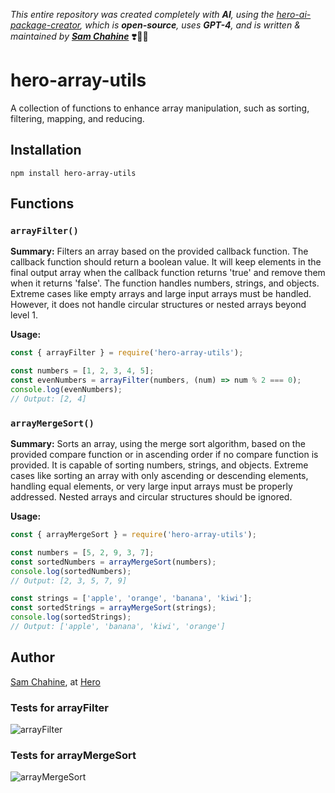 
_This entire repository was created completely with **AI**, using the [hero-ai-package-creator](https://github.com/hero-page/hero-ai-package-creator), which is **open-source**, uses **GPT-4**, and is written & maintained by [**Sam Chahine**](https://hero.page/samir)_ ❣️🧞‍♀️ 



# hero-array-utils

A collection of functions to enhance array manipulation, such as sorting, filtering, mapping, and reducing.

## Installation

```
npm install hero-array-utils
```

## Functions

### `arrayFilter()`

**Summary:** Filters an array based on the provided callback function. The callback function should return a boolean value. It will keep elements in the final output array when the callback function returns 'true' and remove them when it returns 'false'. The function handles numbers, strings, and objects. Extreme cases like empty arrays and large input arrays must be handled. However, it does not handle circular structures or nested arrays beyond level 1.

**Usage:**

```javascript
const { arrayFilter } = require('hero-array-utils');

const numbers = [1, 2, 3, 4, 5];
const evenNumbers = arrayFilter(numbers, (num) => num % 2 === 0);
console.log(evenNumbers);
// Output: [2, 4]
```

### `arrayMergeSort()`

**Summary:** Sorts an array, using the merge sort algorithm, based on the provided compare function or in ascending order if no compare function is provided. It is capable of sorting numbers, strings, and objects. Extreme cases like sorting an array with only ascending or descending elements, handling equal elements, or very large input arrays must be properly addressed. Nested arrays and circular structures should be ignored.

**Usage:**

```javascript
const { arrayMergeSort } = require('hero-array-utils');

const numbers = [5, 2, 9, 3, 7];
const sortedNumbers = arrayMergeSort(numbers);
console.log(sortedNumbers);
// Output: [2, 3, 5, 7, 9]

const strings = ['apple', 'orange', 'banana', 'kiwi'];
const sortedStrings = arrayMergeSort(strings);
console.log(sortedStrings);
// Output: ['apple', 'banana', 'kiwi', 'orange']
```

## Author

[Sam Chahine](https://github.com/kingmeers), at [Hero](https://hero.page/)
                

### Tests for arrayFilter

![arrayFilter](https://img.shields.io/badge/arrayFilter()-4%20passed%2C%200%20failed.-13b285)

### Tests for arrayMergeSort

![arrayMergeSort](https://img.shields.io/badge/arrayMergeSort()-5%20passed%2C%200%20failed.-13b285)
